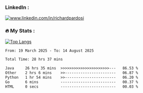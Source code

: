 

<h3>LinkedIn :</h3>
<div id="badges">
  <a href="https://www.linkedin.com/in/richardpardosi/">
    <img src="https://img.shields.io/badge/LinkedIn-blue?style=for-the-badge&logo=linkedin&logoColor=white" alt="www.linkedin.com/in/richardpardosi"/>
  </a>
</div>

### :fire: My Stats :
[![Top Langs](https://github-readme-stats.vercel.app/api/top-langs/?username=RichardPardosi&layout=compact&theme=vision-friendly-dark)](https://github.com/RichardPardosi)



<!--START_SECTION:waka-->

```txt
From: 19 March 2025 - To: 14 August 2025

Total Time: 28 hrs 37 mins

Java     26 hrs 35 mins  >>>>>>>>>>>>>>>>>>>>>>---   86.53 %
Other    2 hrs 6 mins    >>-----------------------   06.87 %
Python   1 hr 54 mins    >>-----------------------   06.20 %
Go       6 mins          -------------------------   00.37 %
HTML     0 secs          -------------------------   00.03 %
```

<!--END_SECTION:waka-->